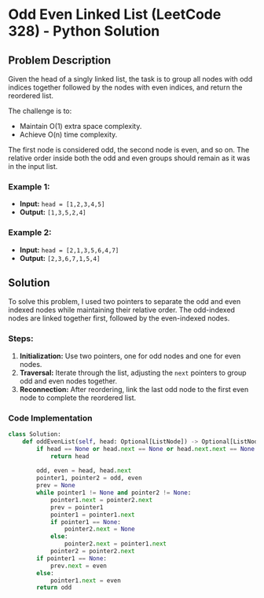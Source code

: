 
# Odd Even Linked List (LeetCode 328) - Python Solution

## Problem Description

Given the head of a singly linked list, the task is to group all nodes with odd indices together followed by the nodes with even indices, and return the reordered list. 

The challenge is to:
- Maintain O(1) extra space complexity.
- Achieve O(n) time complexity.

The first node is considered odd, the second node is even, and so on. The relative order inside both the odd and even groups should remain as it was in the input list.

### Example 1:
- **Input:** `head = [1,2,3,4,5]`
- **Output:** `[1,3,5,2,4]`

### Example 2:
- **Input:** `head = [2,1,3,5,6,4,7]`
- **Output:** `[2,3,6,7,1,5,4]`

## Solution

To solve this problem, I used two pointers to separate the odd and even indexed nodes while maintaining their relative order. The odd-indexed nodes are linked together first, followed by the even-indexed nodes.

### Steps:
1. **Initialization:** Use two pointers, one for odd nodes and one for even nodes.
2. **Traversal:** Iterate through the list, adjusting the `next` pointers to group odd and even nodes together.
3. **Reconnection:** After reordering, link the last odd node to the first even node to complete the reordered list.

### Code Implementation

```python
class Solution:
    def oddEvenList(self, head: Optional[ListNode]) -> Optional[ListNode]:
        if head == None or head.next == None or head.next.next == None:
            return head
        
        odd, even = head, head.next
        pointer1, pointer2 = odd, even
        prev = None
        while pointer1 != None and pointer2 != None:
            pointer1.next = pointer2.next
            prev = pointer1
            pointer1 = pointer1.next
            if pointer1 == None:
                pointer2.next = None
            else:
                pointer2.next = pointer1.next
            pointer2 = pointer2.next
        if pointer1 == None:
            prev.next = even
        else:
            pointer1.next = even
        return odd
```

